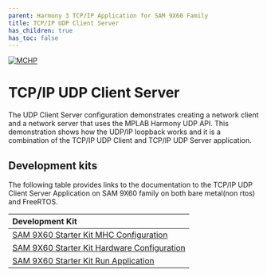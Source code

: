 ```yaml
---
parent: Harmony 3 TCP/IP Application for SAM 9X60 Family
title: TCP/IP UDP Client Server
has_children: true
has_toc: false
---
```

[![MCHP](https://www.microchip.com/ResourcePackages/Microchip/assets/dist/images/logo.png)](https://www.microchip.com)

# TCP/IP UDP Client Server

The UDP Client Server configuration demonstrates creating a network client and a network server that uses the MPLAB Harmony UDP API. This demonstration shows how the UDP/IP loopback works and it is a combination of the TCP/IP UDP Client and TCP/IP UDP Server application.

## Development kits
The following table provides links to the documentation to the TCP/IP UDP Client Server Application on SAM 9X60 family on both bare metal(non rtos) and FreeRTOS.


| Development Kit |
|:---------|
|[SAM 9X60 Starter Kit MHC Configuration](docs/readme_mhc_configuration.md) |
|[SAM 9X60 Starter Kit Hardware Configuration](docs/readme_hardware_configuration.md) |
|[SAM 9X60 Starter Kit Run Application](docs/readme_run_application.md) |
